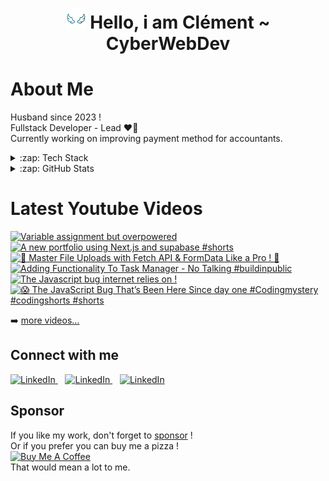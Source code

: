 <div align="center"><h1> <img src="https://github.com/Clemix37/Clemix37/blob/main/img/wings.gif" width="32px"/> Hello, i am Clément ~ CyberWebDev </h1> </div>

# About Me
Husband since 2023 !  
Fullstack Developer - Lead ❤️‍🔥  
Currently working on improving payment method for accountants.  


<details>
  <summary>:zap: Tech Stack</summary>

  ![JavaScript](https://img.shields.io/badge/JavaScript-323330?style=for-the-badge&logo=javascript&logoColor=F7DF1E)
  ![TypeScript](https://img.shields.io/badge/TypeScript-007ACC?style=for-the-badge&logo=typescript&logoColor=white)
  ![jQuery](https://img.shields.io/badge/jquery-%230769AD.svg?style=for-the-badge&logo=jquery&logoColor=white)
  ![Node.js ](https://img.shields.io/badge/Node.js-43853D?style=for-the-badge&logo=node.js&logoColor=white)
  ![Express.js](https://img.shields.io/badge/express.js-%23404d59.svg?style=for-the-badge&logo=express&logoColor=%2361DAFB)
  ![HTML5](https://img.shields.io/badge/HTML5-E34F26?style=for-the-badge&logo=html5&logoColor=white)
  ![CSS3](https://img.shields.io/badge/CSS3-1572B6?style=for-the-badge&logo=css3&logoColor=white)
  ![C#](https://img.shields.io/badge/c%23-%23239120.svg?style=for-the-badge&logo=c-sharp&logoColor=white)
  ![Electron.js](https://img.shields.io/badge/Electron-191970?style=for-the-badge&logo=Electron&logoColor=white)
  ![React](https://img.shields.io/badge/react-%2320232a.svg?style=for-the-badge&logo=react&logoColor=%2361DAFB)
  ![Python](https://img.shields.io/badge/Python-3776AB?style=for-the-badge&logo=python&logoColor=white)
  
  ![MongoDB](https://img.shields.io/badge/MongoDB-%234ea94b.svg?style=for-the-badge&logo=mongodb&logoColor=white)
  ![MySQL](https://img.shields.io/badge/mysql-%2300f.svg?style=for-the-badge&logo=mysql&logoColor=white)
  
  ![Git](https://img.shields.io/badge/git-%23F05033.svg?style=for-the-badge&logo=git&logoColor=white)
  ![GitHub](https://img.shields.io/badge/github-%23121011.svg?style=for-the-badge&logo=github&logoColor=white)
  ![GitLab](https://img.shields.io/badge/gitlab-%23181717.svg?style=for-the-badge&logo=gitlab&logoColor=white)
  ![JSONWebToken](https://img.shields.io/badge/json%20web%20tokens-323330?style=for-the-badge&logo=json-web-tokens&logoColor=pink)
  ![Jest](https://img.shields.io/badge/Jest-323330?style=for-the-badge&logo=Jest&logoColor=white)
  ![VSCode](https://img.shields.io/badge/Visual_Studio_Code-0078D4?style=for-the-badge&logo=visual%20studio%20code&logoColor=white)
  ![VS](https://img.shields.io/badge/Visual_Studio-5C2D91?style=for-the-badge&logo=visual%20studio&logoColor=white)
  ![ESLint](https://img.shields.io/badge/eslint-3A33D1?style=for-the-badge&logo=eslint&logoColor=white)
  ![Prettier](https://img.shields.io/badge/prettier-1A2C34?style=for-the-badge&logo=prettier&logoColor=F7BA3E)
  ![Brave](https://img.shields.io/badge/Brave-FF1B2D?style=for-the-badge&logo=Brave&logoColor=white)

</details>

<details>
  <summary>:zap: GitHub Stats</summary>

  ![](https://github-readme-stats.vercel.app/api?username=Clemix37&hide_border=false&include_all_commits=false&count_private=true)
  ![](https://github-readme-streak-stats.herokuapp.com/?user=Clemix37&hide_border=false)  
  ![](https://github-readme-stats.vercel.app/api/top-langs/?username=Clemix37&hide_border=false&include_all_commits=false&count_private=false&layout=compact)

</details>

# Latest Youtube Videos
<!-- BEGIN YOUTUBE-CARDS -->
[![Variable assignment but overpowered](https://ytcards.demolab.com/?id=1u9_-uUiS-o&title=Variable+assignment+but+overpowered&lang=en&timestamp=1751469301&background_color=%230d1117&title_color=%23ffffff&stats_color=%23dedede&max_title_lines=1&width=250&border_radius=5&duration=240 "Variable assignment but overpowered")](https://www.youtube.com/watch?v=1u9_-uUiS-o)
[![A new portfolio using Next.js and supabase #shorts](https://ytcards.demolab.com/?id=C063Yno7fho&title=A+new+portfolio+using+Next.js+and+supabase+%23shorts&lang=en&timestamp=1742573701&background_color=%230d1117&title_color=%23ffffff&stats_color=%23dedede&max_title_lines=1&width=250&border_radius=5&duration=30 "A new portfolio using Next.js and supabase #shorts")](https://www.youtube.com/shorts/C063Yno7fho)
[![📂 Master File Uploads with Fetch API & FormData Like a Pro ! 🚀](https://ytcards.demolab.com/?id=6WBniTjcwWE&title=%F0%9F%93%82+Master+File+Uploads+with+Fetch+API+%26+FormData+Like+a+Pro+%21+%F0%9F%9A%80&lang=en&timestamp=1737996300&background_color=%230d1117&title_color=%23ffffff&stats_color=%23dedede&max_title_lines=1&width=250&border_radius=5&duration=54 "📂 Master File Uploads with Fetch API & FormData Like a Pro ! 🚀")](https://www.youtube.com/watch?v=6WBniTjcwWE)
[![Adding Functionality To Task Manager  - No Talking #buildinpublic](https://ytcards.demolab.com/?id=IrAU3hEWzWo&title=Adding+Functionality+To+Task+Manager++-+No+Talking+%23buildinpublic&lang=en&timestamp=1736438415&background_color=%230d1117&title_color=%23ffffff&stats_color=%23dedede&max_title_lines=1&width=250&border_radius=5&duration=237 "Adding Functionality To Task Manager  - No Talking #buildinpublic")](https://www.youtube.com/watch?v=IrAU3hEWzWo)
[![The Javascript bug internet relies on !](https://ytcards.demolab.com/?id=PWgUVfpxDdM&title=The+Javascript+bug+internet+relies+on+%21&lang=en&timestamp=1735235100&background_color=%230d1117&title_color=%23ffffff&stats_color=%23dedede&max_title_lines=1&width=250&border_radius=5&duration=96 "The Javascript bug internet relies on !")](https://www.youtube.com/watch?v=PWgUVfpxDdM)
[![😱 The JavaScript Bug That’s Been Here Since day one #Codingmystery  #codingshorts #shorts](https://ytcards.demolab.com/?id=XdOGlkozCog&title=%F0%9F%98%B1+The+JavaScript+Bug+That%E2%80%99s+Been+Here+Since+day+one+%23Codingmystery++%23codingshorts+%23shorts&lang=en&timestamp=1734800433&background_color=%230d1117&title_color=%23ffffff&stats_color=%23dedede&max_title_lines=1&width=250&border_radius=5&duration=27 "😱 The JavaScript Bug That’s Been Here Since day one #Codingmystery  #codingshorts #shorts")](https://www.youtube.com/shorts/XdOGlkozCog)
<!-- END YOUTUBE-CARDS -->

➡️ [more videos...](https://www.youtube.com/@CyberDevWeb/videos)

## Connect with me

<a href="https://cyberwebdev.fr">
  <picture>
    <source media="(prefers-color-scheme: dark)" srcset="./img/globe-dark.svg">
    <source media="(prefers-color-scheme: light)" srcset="./img/globe-light.svg">
    <img width="24" style="object-fit:content" alt="LinkedIn">
  </picture>
</a>
&nbsp;&nbsp;
<a href="https://www.youtube.com/@CyberDevWeb">
  <picture>
    <source media="(prefers-color-scheme: dark)" srcset="./img/youtube-dark.svg">
    <source media="(prefers-color-scheme: light)" srcset="./img/youtube-light.svg">
    <img width="24" style="object-fit:content" alt="LinkedIn">
  </picture>
</a>
&nbsp;&nbsp;
<a href="https://linkedin.com/in/clement-theret">
  <picture>
    <source media="(prefers-color-scheme: dark)" srcset="./img/linkedin-dark.svg">
    <source media="(prefers-color-scheme: light)" srcset="./img/linkedin-light.svg">
    <img width="24" style="object-fit:content" alt="LinkedIn">
  </picture>
</a>

## Sponsor

If you like my work, don't forget to [sponsor](https://github.com/sponsors/Clemix37) !  
Or if you prefer you can buy me a pizza !  
<a href="https://www.buymeacoffee.com/h4ckw1s3r" target="_blank"><img src="https://cdn.buymeacoffee.com/buttons/v2/default-blue.png" alt="Buy Me A Coffee" style="height: 60px !important;width: 217px !important;" ></a>  
That would mean a lot to me.

